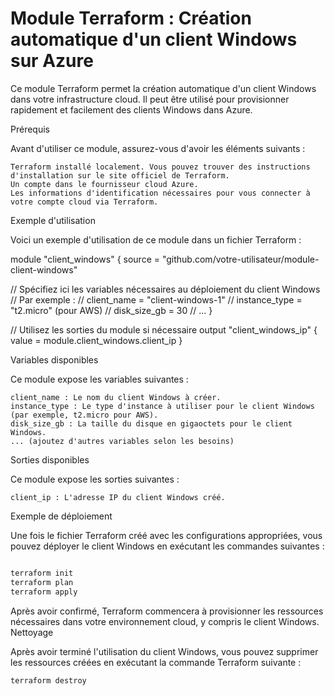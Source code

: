 # Module Terraform : Création automatique d'un client Windows sur Azure

Ce module Terraform permet la création automatique d'un client Windows dans votre infrastructure cloud. Il peut être utilisé pour provisionner rapidement et facilement des clients Windows dans  Azure.

Prérequis

Avant d'utiliser ce module, assurez-vous d'avoir les éléments suivants :

    Terraform installé localement. Vous pouvez trouver des instructions d'installation sur le site officiel de Terraform.
    Un compte dans le fournisseur cloud Azure.
    Les informations d'identification nécessaires pour vous connecter à votre compte cloud via Terraform.

Exemple d'utilisation

Voici un exemple d'utilisation de ce module dans un fichier Terraform :


module "client_windows" {
  source = "github.com/votre-utilisateur/module-client-windows"

  // Spécifiez ici les variables nécessaires au déploiement du client Windows
  // Par exemple :
  // client_name = "client-windows-1"
  // instance_type = "t2.micro" (pour AWS)
  // disk_size_gb = 30
  // ...
}

// Utilisez les sorties du module si nécessaire
output "client_windows_ip" {
  value = module.client_windows.client_ip
}

Variables disponibles

Ce module expose les variables suivantes :

    client_name : Le nom du client Windows à créer.
    instance_type : Le type d'instance à utiliser pour le client Windows (par exemple, t2.micro pour AWS).
    disk_size_gb : La taille du disque en gigaoctets pour le client Windows.
    ... (ajoutez d'autres variables selon les besoins)

Sorties disponibles

Ce module expose les sorties suivantes :

    client_ip : L'adresse IP du client Windows créé.

Exemple de déploiement

Une fois le fichier Terraform créé avec les configurations appropriées, vous pouvez déployer le client Windows en exécutant les commandes suivantes :

```sh

terraform init
terraform plan
terraform apply

```

Après avoir confirmé, Terraform commencera à provisionner les ressources nécessaires dans votre environnement cloud, y compris le client Windows.
Nettoyage

Après avoir terminé l'utilisation du client Windows, vous pouvez supprimer les ressources créées en exécutant la commande Terraform suivante :

```sh
terraform destroy
```
